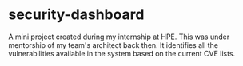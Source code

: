 # security-dashboard

A mini project created during my internship at HPE. This was under mentorship of my team's architect back then. It identifies all the vulnerabilities available in the system based on the current CVE lists.
